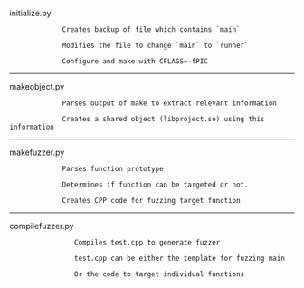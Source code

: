 
initialize.py

                 Creates backup of file which contains `main`

                 Modifies the file to change `main` to `runner`

                 Configure and make with CFLAGS=-fPIC


-------------------------------------------------------------------

makeobject.py    

                 Parses output of make to extract relevant information

                 Creates a shared object (libproject.so) using this information

-------------------------------------------------------------------

makefuzzer.py

                 Parses function prototype

                 Determines if function can be targeted or not.

                 Creates CPP code for fuzzing target function

-------------------------------------------------------------------

compilefuzzer.py

                    Compiles test.cpp to generate fuzzer

                    test.cpp can be either the template for fuzzing main

                    Or the code to target individual functions
